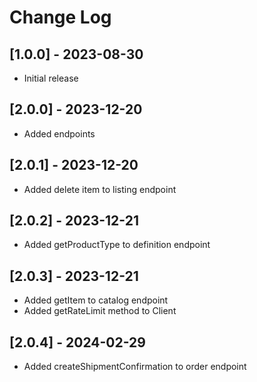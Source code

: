 # Change Log

## [1.0.0] - 2023-08-30

 - Initial release

## [2.0.0] - 2023-12-20

 - Added endpoints

## [2.0.1] - 2023-12-20

 - Added delete item to listing endpoint

## [2.0.2] - 2023-12-21

 - Added getProductType to definition endpoint

## [2.0.3] - 2023-12-21

 - Added getItem to catalog endpoint
 - Added getRateLimit method to Client

## [2.0.4] - 2024-02-29

 - Added createShipmentConfirmation to order endpoint